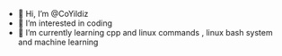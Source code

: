 - 👋 Hi, I’m @CoYildiz
- 👀 I’m interested in coding
- 🌱 I’m currently learning cpp and linux commands , linux bash system and machine learning
